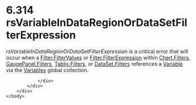 <html dir="LTR" xmlns:mshelp="http://msdn.microsoft.com/mshelp" xmlns:ddue="http://ddue.schemas.microsoft.com/authoring/2003/5" xmlns:xlink="http://www.w3.org/1999/xlink" xmlns:tool="http://www.microsoft.com/tooltip">
    <head>
        <meta http-equiv="Content-Type" content="text/html; CHARSET=utf-8"></meta>
        <meta name="save" content="history"></meta>
        <title>6.314 rsVariableInDataRegionOrDataSetFilterExpression</title>
        <xml>
            <mshelp:toctitle title="6.314 rsVariableInDataRegionOrDataSetFilterExpression"></mshelp:toctitle>
            <mshelp:rltitle title="[MS-RDL]: rsVariableInDataRegionOrDataSetFilterExpression"></mshelp:rltitle>
            <mshelp:keyword index="A" term="715172a1-8cf5-4379-91ec-4b5ab672963d"></mshelp:keyword>
            <mshelp:attr name="DCSext.ContentType" value="open specification"></mshelp:attr>
            <mshelp:attr name="AssetID" value="715172a1-8cf5-4379-91ec-4b5ab672963d"></mshelp:attr>
            <mshelp:attr name="TopicType" value="kbRef"></mshelp:attr>
            <mshelp:attr name="DCSext.Title" value="[MS-RDL]: rsVariableInDataRegionOrDataSetFilterExpression" />
        </xml>
    </head>
    <body>
        <div id="header">
            <h1 class="heading">6.314 rsVariableInDataRegionOrDataSetFilterExpression</h1>
        </div>
        <div id="mainSection">
            <div id="mainBody">
                <div id="allHistory" class="saveHistory"></div>
                <div id="sectionSection0" class="section" name="collapseableSection">
                    

<p><i>rsVariableInDataRegionOrDataSetFilterExpression</i> is a
critical error that will occur when a <a href="8da22f74-1dc1-419b-8f80-f22a367d55da.htm">Filter.FilterValues</a> or <a href="6cfe60b1-d7e0-4e1e-807e-0ca41147cc29.htm">Filter.FilterExpression</a>
within <a href="cc89e5e1-5546-4afc-a271-7f79c04aa2cd.htm">Chart.Filters</a>, <a href="567b3a2b-bc88-43f1-b628-50a173f0df38.htm">GaugePanel.Filters</a>, <a href="1c4c6ca5-4595-4c71-971a-12f11080fa80.htm">Tablix.Filters</a>, or <a href="fe61ae01-00bc-4205-9ab4-39361492f90b.htm">DataSet.Filters</a> references
a <a href="fc2c2c96-ec36-47c2-b156-a6d8c0cbabd8.htm">Variable</a> via the <a href="c3747cca-eb76-4004-bbdf-c74940cbe7e4.htm">Variables</a> global
collection.</p>


                </div>
            </div>
        </div>
    </body>
</html>